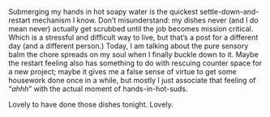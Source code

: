 Submerging my hands in hot soapy water is the quickest settle-down-and-restart mechanism I know. Don’t misunderstand: my dishes never (and I do mean never) actually get scrubbed until the job becomes mission critical. Which is a stressful and difficult way to live, but that’s a post for a different day (and a different person.) Today, I am talking about the pure sensory balm the chore spreads on my soul when I finally buckle down to it. Maybe the restart feeling also has something to do with rescuing counter space for a new project; maybe it gives me a false sense of virtue to get some housework done once in a while, but mostly I just associate that feeling of “_ahhh_” with the actual moment of hands-in-hot-suds. 

 Lovely to have done those dishes tonight. Lovely.